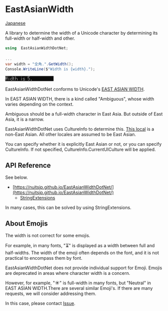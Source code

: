 # EastAsianWidth

[Japanese](README-ja.md)

A library to determine the width of a Unicode character by determining its full-width or half-width and other.

```cs
using  EastAsianWidthDotNet;

...
var width = "全角.".GetWidth();
Console.WriteLine($"Width is {width}.");
```

![](images/sample.png)

EastAsianWidthDotNet conforms to Unicode's [EAST ASIAN WIDTH](http://www.unicode.org/reports/tr11/).

In EAST ASIAN WIDTH, there is a kind called "Ambiguous", whose width varies depending on the context.

Ambiguous should be a full-width character in East Asia. But outside of East Asia, it is a narrow.

EastAsianWidthDotNet uses CultureInfo to determine this. [This local](https://github.com/nuitsjp/EastAsianWidthDotNet/blob/master/src/EastAsianWidthDotNet/EastAsia.cs#L20) is a non-East Asian. All other locales are assumed to be East Asian.

You can specify whether it is explicitly East Asian or not, or you can specify CultureInfo. If not specified, CultureInfo.CurrentUICulture will be applied.

## API Reference

See below.

- [https://nuitsjp.github.io/EastAsianWidthDotNet/](https://nuitsjp.github.io/EastAsianWidthDotNet/)
  - [StringExtensions](https://nuitsjp.github.io/EastAsianWidthDotNet/class_east_asian_width_dot_net_1_1_string_extensions.html)

In many cases, this can be solved by using StringExtensions.

## About Emojis

The width is not correct for some emojis.

For example, in many fonts, "⏳" is displayed as a width between full and half-widths. The width of the emoji often depends on the font, and it is not practical to encompass them by font.

EastAsianWidthDotNet does not provide individual support for Emoji. Emojis are deprecated in areas where character width is a concern.

However, for example, "☀" is full-width in many fonts, but "Neutral" in EAST ASIAN WIDTH.There are several similar Emoji's. If there are many requests, we will consider addressing them.

In this case, please contact [Issue](https://github.com/nuitsjp/EastAsianWidthDotNet/issues).

